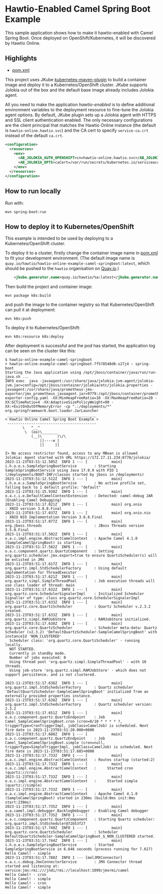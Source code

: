 # Hawtio-Enabled Camel Spring Boot Example

This sample application shows how to make it hawtio-enabled with Camel Spring Boot. Once deployed on OpenShift/Kubernetes, it will be discovered by Hawtio Online.

## Highlights

- [pom.xml](pom.xml)

This project uses JKube [kubernetes-maven-plugin](https://eclipse.dev/jkube/docs/kubernetes-maven-plugin/) to build a container image and deploy it to a Kubernetes/OpenShift cluster. JKube supports Jolokia out of the box and the default base image already includes Jolokia agent.

All you need to make the application _hawtio-enabled_ is to define additional environment variables to the deployment resource to fine-tune the Jolokia agent options. By default, JKube plugin sets up a Jolokia agent with HTTPS and SSL client authentication enabled. The only necessary configurations are the client principal that matches the Hawtio Online instance (the default is `hawtio-online.hawtio.svc`) and the CA cert to specify `service-ca.crt` instead of the default `ca.crt`.

```xml
<configuration>
  <resources>
    <env>
      <AB_JOLOKIA_AUTH_OPENSHIFT>cn=hawtio-online.hawtio.svc</AB_JOLOKIA_AUTH_OPENSHIFT>
      <AB_JOLOKIA_OPTS>caCert=/var/run/secrets/kubernetes.io/serviceaccount/service-ca.crt</AB_JOLOKIA_OPTS>
    </env>
  </resources>
</configuration>
```

## How to run locally

Run with:

```console
mvn spring-boot:run
```

## How to deploy it to Kubernetes/OpenShift

This example is intended to be used by deploying to a Kubernetes/OpenShift cluster.

To deploy it to a cluster, firstly change the container image name in [pom.xml](pom.xml) to fit your development environment. (The default image name is `quay.io/hawtio/hawtio-online-example-camel-springboot:latest`, which should be pushed to the `hawtio` organisation on [Quay.io](https://quay.io/).)

```xml
    <jkube.generator.name>quay.io/hawtio/%a:latest</jkube.generator.name>
```

Then build the project and container image:

```console
mvn package k8s:build
```

and push the image to the container registry so that Kubernetes/OpenShift can pull it at deployment:

```console
mvn k8s:push
```

To deploy it to Kubernetes/OpenShift:

```console
mvn k8s:resource k8s:deploy
```

After deployment is successful and the pod has started, the application log can be seen on the cluster like this:

```console
$ hawtio-online-example-camel-springboot
+ hawtio-online-example-camel-springboot-7f578548d6-s27j4 › spring-boot
Starting the Java application using /opt/jboss/container/java/run/run-java.sh ...
INFO exec  java -javaagent:/usr/share/java/jolokia-jvm-agent/jolokia-jvm.jar=config=/opt/jboss/container/jolokia/etc/jolokia.properties -javaagent:/usr/share/java/prometheus-jmx-exporter/jmx_prometheus_javaagent.jar=9779:/opt/jboss/container/prometheus/etc/jmx-exporter-config.yaml -XX:MinHeapFreeRatio=10 -XX:MaxHeapFreeRatio=20 -XX:GCTimeRatio=4 -XX:AdaptiveSizePolicyWeight=90 -XX:+ExitOnOutOfMemoryError -cp ".:/deployments/*" org.springframework.boot.loader.JarLauncher  
 _________________________________________ 
< Hawtio Online Camel Spring Boot Example >
 ----------------------------------------- 
        \   ^__^
         \  (oo)\_______
            (__)\       )\/\
                ||----w |
                ||     ||

I> No access restrictor found, access to any MBean is allowed
Jolokia: Agent started with URL https://172.17.11.234:8778/jolokia/
2023-11-23T03:51:12.505Z  INFO 1 --- [           main] i.h.o.e.s.SampleSpringBootService        : Starting SampleSpringBootService using Java 17.0.9 with PID 1 (/deployments/BOOT-INF/classes started by jboss in /deployments)
2023-11-23T03:51:12.512Z  INFO 1 --- [           main] i.h.o.e.s.SampleSpringBootService        : No active profile set, falling back to 1 default profile: "default"
2023-11-23T03:51:15.938Z  INFO 1 --- [           main] o.a.c.i.e.DefaultCamelContextExtension   : Detected: camel-debug JAR (Enabling Camel Debugging)
2023-11-23T03:51:17.021Z  INFO 1 --- [           main] org.xnio                                 : XNIO version 3.8.8.Final
2023-11-23T03:51:17.037Z  INFO 1 --- [           main] org.xnio.nio                             : XNIO NIO Implementation Version 3.8.8.Final
2023-11-23T03:51:17.077Z  INFO 1 --- [           main] org.jboss.threads                        : JBoss Threads version 3.5.0.Final
2023-11-23T03:51:17.502Z  INFO 1 --- [           main] o.a.c.impl.engine.AbstractCamelContext   : Apache Camel 4.1.0 (SampleCamelSpringBoot) is starting
2023-11-23T03:51:17.582Z  INFO 1 --- [           main] o.a.c.component.quartz.QuartzComponent   : Setting org.quartz.scheduler.jmx.export=true to ensure QuartzScheduler(s) will be enlisted in JMX
2023-11-23T03:51:17.617Z  INFO 1 --- [           main] org.quartz.impl.StdSchedulerFactory      : Using default implementation for ThreadExecutor
2023-11-23T03:51:17.621Z  INFO 1 --- [           main] org.quartz.simpl.SimpleThreadPool        : Job execution threads will use class loader of thread: main
2023-11-23T03:51:17.632Z  INFO 1 --- [           main] org.quartz.core.SchedulerSignalerImpl    : Initialized Scheduler Signaller of type: class org.quartz.core.SchedulerSignalerImpl
2023-11-23T03:51:17.633Z  INFO 1 --- [           main] org.quartz.core.QuartzScheduler          : Quartz Scheduler v.2.3.2 created.
2023-11-23T03:51:17.633Z  INFO 1 --- [           main] org.quartz.simpl.RAMJobStore             : RAMJobStore initialized.
2023-11-23T03:51:17.638Z  INFO 1 --- [           main] org.quartz.core.QuartzScheduler          : Scheduler meta-data: Quartz Scheduler (v2.3.2) 'DefaultQuartzScheduler-SampleCamelSpringBoot' with instanceId 'NON_CLUSTERED'
  Scheduler class: 'org.quartz.core.QuartzScheduler' - running locally.
  NOT STARTED.
  Currently in standby mode.
  Number of jobs executed: 0
  Using thread pool 'org.quartz.simpl.SimpleThreadPool' - with 10 threads.
  Using job-store 'org.quartz.simpl.RAMJobStore' - which does not support persistence. and is not clustered.

2023-11-23T03:51:17.638Z  INFO 1 --- [           main] org.quartz.impl.StdSchedulerFactory      : Quartz scheduler 'DefaultQuartzScheduler-SampleCamelSpringBoot' initialized from an externally provided properties instance.
2023-11-23T03:51:17.638Z  INFO 1 --- [           main] org.quartz.impl.StdSchedulerFactory      : Quartz scheduler version: 2.3.2
2023-11-23T03:51:17.651Z  INFO 1 --- [           main] o.a.c.component.quartz.QuartzEndpoint    : Job Camel_SampleCamelSpringBoot.cron (cron=0/10 * * * * ?, triggerType=CronTriggerImpl, jobClass=CamelJob) is scheduled. Next fire date is 2023-11-23T03:51:20.000+0000
2023-11-23T03:51:17.688Z  INFO 1 --- [           main] o.a.c.component.quartz.QuartzEndpoint    : Job Camel_SampleCamelSpringBoot.simple (cron=null, triggerType=SimpleTriggerImpl, jobClass=CamelJob) is scheduled. Next fire date is 2023-11-23T03:51:17.685+0000
2023-11-23T03:51:17.733Z  INFO 1 --- [           main] o.a.c.impl.engine.AbstractCamelContext   : Routes startup (started:2)
2023-11-23T03:51:17.733Z  INFO 1 --- [           main] o.a.c.impl.engine.AbstractCamelContext   :     Started cron (quartz://cron)
2023-11-23T03:51:17.733Z  INFO 1 --- [           main] o.a.c.impl.engine.AbstractCamelContext   :     Started simple (quartz://simple)
2023-11-23T03:51:17.733Z  INFO 1 --- [           main] o.a.c.impl.engine.AbstractCamelContext   : Apache Camel 4.1.0 (SampleCamelSpringBoot) started in 230ms (build:0ms init:0ms start:230ms)
2023-11-23T03:51:17.735Z  INFO 1 --- [           main] o.a.camel.impl.debugger.BacklogDebugger  : Enabling Camel debugger
2023-11-23T03:51:17.735Z  INFO 1 --- [           main] o.a.c.component.quartz.QuartzComponent   : Starting Quartz scheduler: org.quartz.impl.StdScheduler@72b53f27
2023-11-23T03:51:17.740Z  INFO 1 --- [           main] org.quartz.core.QuartzScheduler          : Scheduler DefaultQuartzScheduler-SampleCamelSpringBoot_$_NON_CLUSTERED started.
2023-11-23T03:51:17.744Z  INFO 1 --- [           main] i.h.o.e.s.SampleSpringBootService        : Started SampleSpringBootService in 6.646 seconds (process running for 7.617)
Hello Camel! - simple
2023-11-23T03:51:17.788Z  INFO 1 --- [melJMXConnector] o.a.c.c.debug.JmxConnectorService        : JMX Connector thread started and listening at: service:jmx:rmi:///jndi/rmi://localhost:1099/jmxrmi/camel
Hello Camel! - cron
Hello Camel! - simple
Hello Camel! - cron
Hello Camel! - simple
```
